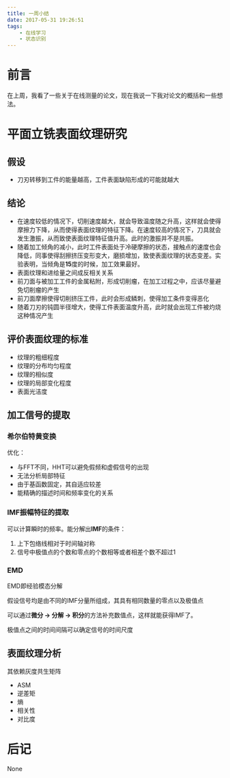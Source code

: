 ```yaml
---
title: 一周小结
date: 2017-05-31 19:26:51
tags:
    - 在线学习
    - 状态识别
---
```


# 前言

在上周，我看了一些关于在线测量的论文，现在我说一下我对论文的概括和一些想法。

# 平面立铣表面纹理研究

## 假设

* 刀刃转移到工件的能量越高，工件表面缺陷形成的可能就越大

## 结论

* 在速度较低的情况下，切削速度越大，就会导致温度随之升高，这样就会使得摩擦力下降，从而使得表面纹理的特征下降。在速度较高的情况下，刀具就会发生激振，从而致使表面纹理特征值升高。此时的激振并不是共振。
* 随着加工倾角的减小，此时工件表面处于冷硬摩擦的状态，接触点的速度也会降低，同事使得刮擦挤压变形变大，磨损增加，致使表面纹理的状态变差。实验表明，当倾角是**15**度的时候，加工效果最好。
* 表面纹理和进给量之间成反相关关系
* 前刀面与被加工工件的金属粘附，形成切削瘤，在加工过程之中，应该尽量避免切削瘤的产生
* 前刀面摩擦使得切削挤压工件，此时会形成鳞刺，使得加工条件变得恶化
* 随着刀刃的钝圆半径增大，使得工件表面温度升高，此时就会出现工件被灼烧这种情况产生

## 评价表面纹理的标准

* 纹理的粗细程度
* 纹理的分布均匀程度
* 纹理的相似度
* 纹理的局部变化程度
* 表面光洁度

## 加工信号的提取

### 希尔伯特黄变换

优化：

* 与FFT不同，HHT可以避免假频和虚假信号的出现
* 无法分析局部特征
* 由于基函数固定，其自适应较差
* 能精确的描述时间和频率变化的关系

### IMF振幅特征的提取

可以计算瞬时的频率。能分解出**IMF**的条件：

1. 上下包络线相对于时间轴对称
2. 信号中极值点的个数和零点的个数相等或者相差个数不超过1

### EMD

EMD即经验模态分解

假设信号均是由不同的IMF分量所组成，其具有相同数量的零点以及极值点

可以通过**微分 -> 分解 -> 积分**的方法补充数值点，这样就能获得IMF了。

极值点之间的时间间隔可以确定信号的时间尺度

## 表面纹理分析

其依赖灰度共生矩阵

* ASM
* 逆差矩
* 熵
* 相关性
* 对比度

# 后记

None
